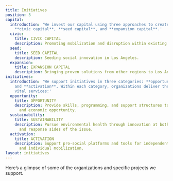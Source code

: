 ```yaml
---
title: Initiatives
position: 3
capital:
  introduction: 'We invest our capital using three approaches to create systemic change:
    **civic capital**, **seed capital**, and **expansion capital**.'
  civic:
    title: CIVIC CAPITAL
    description: Promoting mobilization and disruption within existing infrastructures.
  seed:
    title: SEED CAPITAL
    description: Seeding social innovation in Los Angeles.
  expansion:
    title: EXPANSION CAPITAL
    description: Bringing proven solutions from other regions to Los Angeles.
initiatives:
  introduction: 'We support initiatives in three categories: **opportunity**, **sustainability**,
    and **activation**. Within each category, organizations deliver the following
    vital services:'
  opportunity:
    title: OPPORTUNITY
    description: Provide skills, programming, and support structures to improve educational
      and economic opportunity.
  sustainability:
    title: SUSTAINABILITY
    description: Pursue environmental health through innovation at both the cause
      and response sides of the issue.
  activation:
    title: ACTIVATION
    description: Support pro-social platforms and tools for independent expression
      and individual mobilization.
layout: initiatives
---
```


Here’s a glimpse of some of the organizations and specific projects we support.